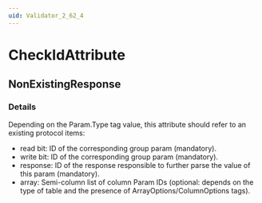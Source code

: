 ```yaml
---
uid: Validator_2_62_4
---
```


# CheckIdAttribute

## NonExistingResponse

<!-- Description, Properties, ... sections are auto-generated. -->
<!-- REPLACE ME AUTO-GENERATION -->

### Details

Depending on the Param.Type tag value, this attribute should refer to an existing protocol items:
- read bit: ID of the corresponding group param (mandatory).
- write bit: ID of the corresponding group param (mandatory).
- response: ID of the response responsible to further parse the value of this param (mandatory).
- array: Semi-column list of column Param IDs (optional: depends on the type of table and the presence of ArrayOptions/ColumnOptions tags).

<!-- Uncomment to add example code -->
<!--### Example code-->
